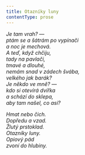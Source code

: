 ```yaml
---
title: Otazníky luny
contentType: prose
---
```


<section>

_Je tam vrah? —  
ptám se a šátrám po vypínači  
a noc je mechová.  
A teď, když chčiju,  
tady na pavlači,  
tmavé a dlouhé,  
nemám snad v zádech švába,  
velkého jak barák?  
Je někdo ve mně? —  
kdo si otevírá dvířka  
a schází do sklepa,  
aby tam našel, co asi?_

</section>

<section>

_Hmat nebo čich.  
Dopředu a vzad.  
Žlutý prstoklad.  
Otazníky luny.  
Opiový pád  
zvoní do hlubiny._

</section>
